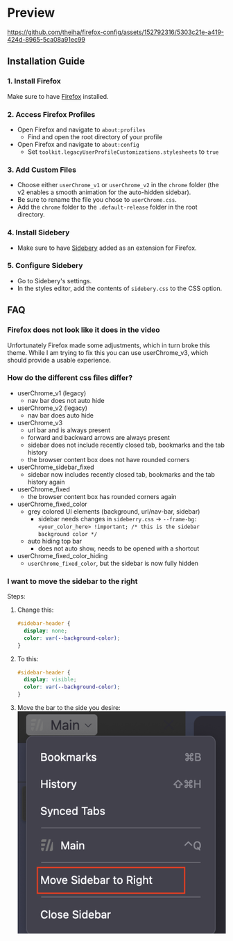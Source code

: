 # Preview

https://github.com/theiha/firefox-config/assets/152792316/5303c21e-a419-424d-8965-5ca08a91ec99

## Installation Guide

### 1. Install Firefox

Make sure to have [Firefox](https://www.mozilla.org/firefox/new/) installed.

### 2. Access Firefox Profiles

- Open Firefox and navigate to `about:profiles`
  - Find and open the root directory of your profile
- Open Firefox and navigate to `about:config`
  - Set `toolkit.legacyUserProfileCustomizations.stylesheets` to `true`

### 3. Add Custom Files

- Choose either `userChrome_v1` or `userChrome_v2` in the `chrome` folder (the v2 enables a smooth animation for the auto-hidden sidebar).
- Be sure to rename the file you chose to `userChrome.css`.
- Add the `chrome` folder to the `.default-release` folder in the root directory.

### 4. Install Sidebery

- Make sure to have [Sidebery](https://addons.mozilla.org/firefox/addon/sidebery/) added as an extension for Firefox.

### 5. Configure Sidebery

- Go to Sidebery's settings.
- In the styles editor, add the contents of `sidebery.css` to the CSS option.

## FAQ

### Firefox does not look like it does in the video

Unfortunately Firefox made some adjustments, which in turn broke this theme. While I am trying to fix this you can use userChrome_v3, which should provide a usable experience.

### How do the different css files differ?

- userChrome_v1 (legacy)
  - nav bar does not auto hide
- userChrome_v2 (legacy)
  - nav bar does auto hide
- userChrome_v3
  - url bar and is always present
  - forward and backward arrows are always present
  - sidebar does not include recently closed tab, bookmarks and the tab history
  - the browser content box does not have rounded corners
- userChrome_sidebar_fixed
  - sidebar now includes recently closed tab, bookmarks and the tab history again
- userChrome_fixed
  - the browser content box has rounded corners again
- userChrome_fixed_color
  - grey colored UI elements (background, url/nav-bar, sidebar)
    - sidebar needs changes in `sideberry.css` -> `--frame-bg: <your_color_here> !important; /* this is the sidebar background color */`
  - auto hiding top bar
    - does not auto show, needs to be opened with a shortcut
- userChrome_fixed_color_hiding
  - `userChrome_fixed_color`, but the sidebar is now fully hidden

### I want to move the sidebar to the right

Steps:

1. Change this:
   ```css
   #sidebar-header {
     display: none;
     color: var(--background-color);
   }
   ```
2. To this:
   ```css
   #sidebar-header {
     display: visible;
     color: var(--background-color);
   }
   ```
3. Move the bar to the side you desire:
   <div style="text-align: center;">
       <img src="res/move_sidebery.png" alt="Move Sidebery Sidebar">
   </div>
